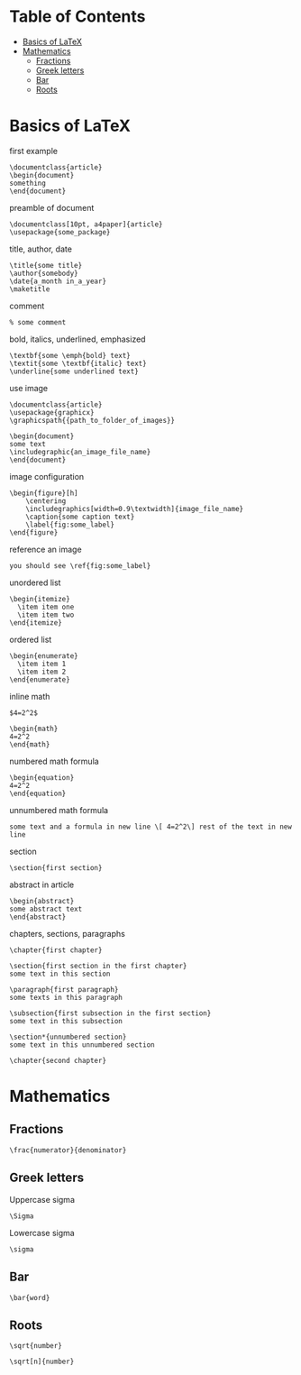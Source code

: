 # Table of Contents

<!-- vim-markdown-toc GFM -->

* [Basics of LaTeX](#basics-of-latex)
* [Mathematics](#mathematics)
	* [Fractions](#fractions)
	* [Greek letters](#greek-letters)
	* [Bar](#bar)
	* [Roots](#roots)

<!-- vim-markdown-toc -->

# Basics of LaTeX

first example
```
\documentclass{article}
\begin{document}
something
\end{document}
``` 

preamble of document
```
\documentclass[10pt, a4paper]{article}
\usepackage{some_package}
```

title, author, date
```
\title{some title}
\author{somebody}
\date{a_month in_a_year}
\maketitle
```

comment
```
% some comment
```

bold, italics, underlined, emphasized
```
\textbf{some \emph{bold} text}
\textit{some \textbf{italic} text}
\underline{some underlined text}
```

use image
```
\documentclass{article}
\usepackage{graphicx}
\graphicspath{{path_to_folder_of_images}}

\begin{document}
some text
\includegraphic{an_image_file_name}
\end{document}
```

image configuration
```
\begin{figure}[h]
	\centering
	\includegraphics[width=0.9\textwidth]{image_file_name}
	\caption{some caption text}
	\label{fig:some_label}
\end{figure}
```

reference an image
```
you should see \ref{fig:some_label}
```

unordered list
```
\begin{itemize}
  \item item one
  \item item two
\end{itemize}
```

ordered list
```
\begin{enumerate}
  \item item 1
  \item item 2
\end{enumerate}
```

inline math
```
$4=2^2$
```
```
\begin{math}
4=2^2
\end{math}
```

numbered math formula
```
\begin{equation}
4=2^2
\end{equation}
```

unnumbered math formula
```
some text and a formula in new line \[ 4=2^2\] rest of the text in new line
```

section
```
\section{first section}
```

abstract in article
```
\begin{abstract}
some abstract text
\end{abstract}
```

chapters, sections, paragraphs
```
\chapter{first chapter}

\section{first section in the first chapter}
some text in this section

\paragraph{first paragraph}
some texts in this paragraph

\subsection{first subsection in the first section}
some text in this subsection

\section*{unnumbered section}
some text in this unnumbered section

\chapter{second chapter}
```

# Mathematics
## Fractions
```
\frac{numerator}{denominator}
```

## Greek letters
Uppercase sigma
```
\Sigma
```

Lowercase sigma
```
\sigma
```

## Bar
```
\bar{word}
```

## Roots
```
\sqrt{number}
```
```
\sqrt[n]{number}
```
